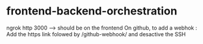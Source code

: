 # frontend-backend-orchestration

ngrok http 3000 --> should be on the frontend
On github, to add a webhok : Add the https link folowed by /github-webhook/ and desactive the SSH